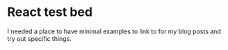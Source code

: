 # React test bed

I needed a place to have minimal examples to link to for my blog posts and try out specific things.

